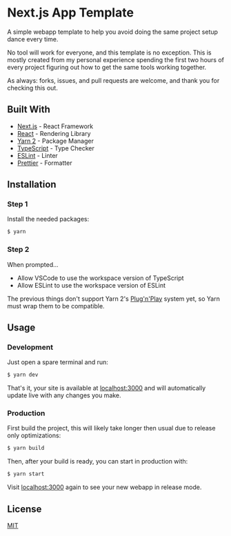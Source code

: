 # Next.js App Template

A simple webapp template to help you avoid doing the same project setup dance every time.

No tool will work for everyone, and this template is no exception. This is mostly created from my personal experience spending the first two hours of every project figuring out how to get the same tools working together.

As always: forks, issues, and pull requests are welcome, and thank you for checking this out.

## Built With

-   [Next.js](https://nextjs.org/) - React Framework
-   [React](https://reactjs.org/) - Rendering Library
-   [Yarn 2](https://yarnpkg.com/) - Package Manager
-   [TypeScript](https://typescriptlang.org/) - Type Checker
-   [ESLint](https://eslint.org/) - Linter
-   [Prettier](https://prettier.io/) - Formatter

## Installation

### Step 1

Install the needed packages:

```bash
$ yarn
```

### Step 2

When prompted...

-   Allow VSCode to use the workspace version of TypeScript
-   Allow ESLint to use the workspace version of ESLint

The previous things don't support Yarn 2's [Plug'n'Play](https://yarnpkg.com/features/pnp) system yet, so Yarn must wrap them to be compatible.

## Usage

### Development

Just open a spare terminal and run:

```bash
$ yarn dev
```

That's it, your site is available at [localhost:3000](localhost:3000) and will automatically update live with any changes you make.

### Production

First build the project, this will likely take longer then usual due to release only optimizations:

```bash
$ yarn build
```

Then, after your build is ready, you can start in production with:

```bash
$ yarn start
```

Visit [localhost:3000](localhost:3000) again to see your new webapp in release mode.

## License

[MIT](https://choosealicense.com/licenses/mit/)
